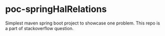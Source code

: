 # poc-springHalRelations
Simplest maven spring boot project to showcase one problem. This repo is a part of stackoverflow question.

